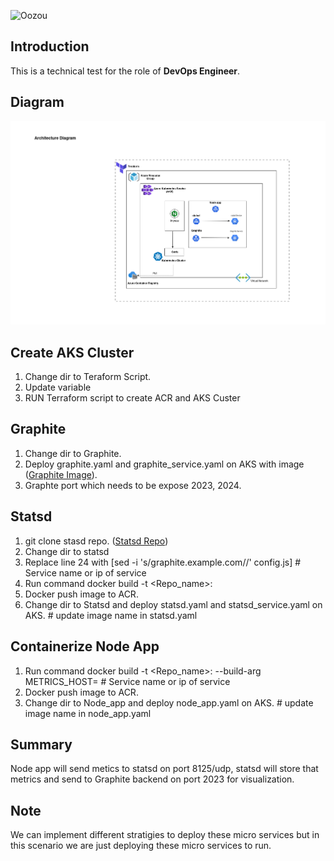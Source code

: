 ![Oozou](https://cdn.oozou.com/assets/website/favicon-32x32-31e7864857aa3fc3b35d0c34bfea6b8e0cdeb22f8f6317701c0f7f0df564543f.png)


## Introduction

This is a technical test for the role of **DevOps Engineer**.

## Diagram

![Cloud Infrastructure Diagram](devops.png)

## Create AKS Cluster
  
  1. Change dir to Teraform Script.
  2. Update variable
  3. RUN Terraform script to create ACR and AKS Custer


## Graphite
  
  1. Change dir to Graphite.
  2. Deploy graphite.yaml and graphite_service.yaml on AKS with image ([Graphite Image](graphiteapp/graphite-statsd)). 
  3. Graphte port which needs to be expose 2023, 2024.


## Statsd
  
  1. git clone stasd repo. ([Statsd Repo](https://github.com/statsd/statsd))
  2. Change dir to statsd
  3. Replace line 24 with [sed -i 's/graphite.example.com/<graphite-service>/' config.js]    # Service name or ip of service
  3. Run command docker build -t <Repo_name>:<tag>  
  4. Docker push image to ACR. 
  5. Change dir to Statsd and deploy statsd.yaml and statsd_service.yaml on AKS. # update image name in statsd.yaml


## Containerize Node App

  1. Run command docker build -t <Repo_name>:<tag> --build-arg METRICS_HOST= <statsd-service> # Service name or ip of service
  2. Docker push image to ACR.
  5. Change dir to Node_app and deploy node_app.yaml on AKS. # update image name in node_app.yaml


## Summary
Node app will send metics to statsd on port 8125/udp, statsd will store that metrics and send to Graphite backend on port 2023 for visualization.


## Note
We can implement different  stratigies to deploy these micro services but in this scenario  we are just deploying these micro services to run.
